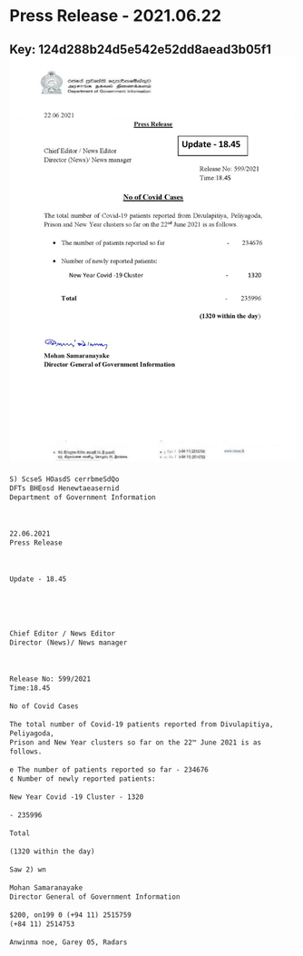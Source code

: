 # Press Release - 2021.06.22 
Key: 124d288b24d5e542e52dd8aead3b05f1 
![img](img/124d288b24d5e542e52dd8aead3b05f1.jpg)
---
```
S) ScseS HOasdS cerrbmeSdQo
DFTs BHEosd Henewtaeasernid
Department of Government Information

 

22.06.2021
Press Release

 

Update - 18.45

 

 

Chief Editor / News Editor
Director (News)/ News manager

 

Release No: 599/2021
Time:18.45

No of Covid Cases

The total number of Covid-19 patients reported from Divulapitiya, Peliyagoda,
Prison and New Year clusters so far on the 22™ June 2021 is as follows.

e The number of patients reported so far - 234676
¢ Number of newly reported patients:

New Year Covid -19 Cluster - 1320

- 235996

Total

(1320 within the day)

Saw 2) wn

Mohan Samaranayake
Director General of Government Information

$200, on199 0 (+94 11) 2515759
(+84 11) 2514753

Anwinma noe, Garey 05, Radars

 

```
